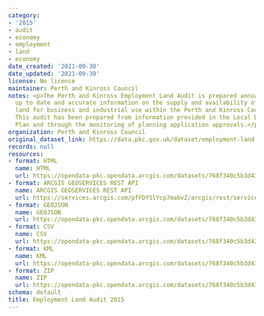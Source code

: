 ```yaml
---
category:
- '2015'
- audit
- economy
- employment
- land
- economy
date_created: '2021-09-30'
date_updated: '2021-09-30'
license: No licence
maintainer: Perth and Kinross Council
notes: <p>The Perth and Kinross Employment Land Audit is prepared annually  to provide
  up to date and accurate information on the supply and availability of employment
  land for business and industrial use within the Perth and Kinross Council area.
  This audit has been prepared from information provided in the Local Development
  Plan and through the monitoring of planning application approvals.</p>
organization: Perth and Kinross Council
original_dataset_link: https://data.pkc.gov.uk/dataset/employment-land-audit-2015
records: null
resources:
- format: HTML
  name: HTML
  url: https://opendata-pkc.opendata.arcgis.com/datasets/768f340c5b3d43ce98e94b2aa64a6fc4_0
- format: ARCGIS GEOSERVICES REST API
  name: ARCGIS GEOSERVICES REST API
  url: https://services.arcgis.com/pfFDYSlYcp7mabvZ/arcgis/rest/services/Employment_Land_Audit_2015/FeatureServer/0
- format: GEOJSON
  name: GEOJSON
  url: https://opendata-pkc.opendata.arcgis.com/datasets/768f340c5b3d43ce98e94b2aa64a6fc4_0.geojson?outSR=%7B%22latestWkid%22%3A27700%2C%22wkid%22%3A27700%7D
- format: CSV
  name: CSV
  url: https://opendata-pkc.opendata.arcgis.com/datasets/768f340c5b3d43ce98e94b2aa64a6fc4_0.csv?outSR=%7B%22latestWkid%22%3A27700%2C%22wkid%22%3A27700%7D
- format: KML
  name: KML
  url: https://opendata-pkc.opendata.arcgis.com/datasets/768f340c5b3d43ce98e94b2aa64a6fc4_0.kml?outSR=%7B%22latestWkid%22%3A27700%2C%22wkid%22%3A27700%7D
- format: ZIP
  name: ZIP
  url: https://opendata-pkc.opendata.arcgis.com/datasets/768f340c5b3d43ce98e94b2aa64a6fc4_0.zip?outSR=%7B%22latestWkid%22%3A27700%2C%22wkid%22%3A27700%7D
schema: default
title: Employment Land Audit 2015
---
```

